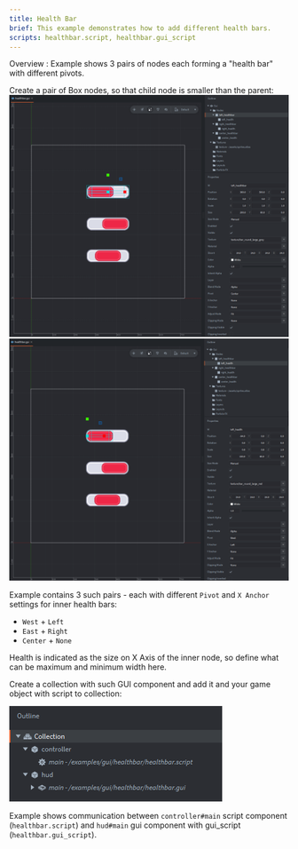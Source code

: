 ```yaml
---
title: Health Bar
brief: This example demonstrates how to add different health bars.
scripts: healthbar.script, healthbar.gui_script
---
```


Overview : Example shows 3 pairs of nodes each forming a "health bar" with different pivots.

Create a pair of Box nodes, so that child node is smaller than the parent:
![healthbar](healthbar.png)
![healthbar_inner](healthbar_inner.png)

Example contains 3 such pairs - each with different `Pivot` and `X Anchor` settings for inner health bars:

- `West` + `Left`
- `East` + `Right`
- `Center` + `None`

Health is indicated as the size on X Axis of the inner node, so define what can be maximum and minimum width here.

Create a collection with such GUI component and add it and your game object with script to collection:

![healthbar_collection](healthbar_collection.png)

Example shows communication between `controller#main` script component (`healthbar.script`) and `hud#main` gui component with gui_script (`healthbar.gui_script`).